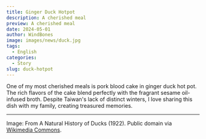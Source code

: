 ```yaml
---
title: Ginger Duck Hotpot
description: A cherished meal
preview: A cherished meal
date: 2024-05-01
author: WindBones
image: images/news/duck.jpg
tags:
  - English
categories:
  - Story
slug: duck-hotpot
---
```


One of my most cherished meals is pork blood cake in ginger duck hot pot. The rich flavors of the cake blend perfectly with the fragrant sesame oil-infused broth. Despite Taiwan's lack of distinct winters, I love sharing this dish with my family, creating treasured memories.

---

Image: From A Natural History of Ducks (1922). Public domain via [Wikimedia Commons](https://commons.wikimedia.org/wiki/File:A_natural_history_of_the_ducks_(1922)_(14583073697).jpg).